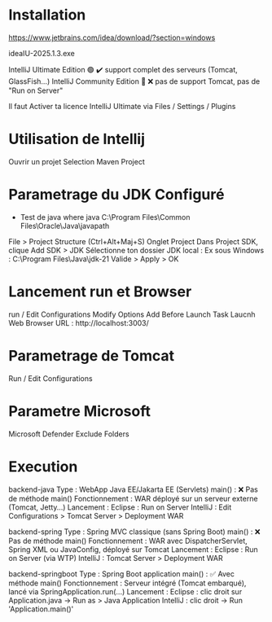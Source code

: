 
# Installation
  
  https://www.jetbrains.com/idea/download/?section=windows

  ideaIU-2025.1.3.exe

  IntelliJ Ultimate Edition 🟢	✔️ support complet des serveurs (Tomcat, GlassFish...)
  IntelliJ Community Edition 🔴	❌ pas de support Tomcat, pas de "Run on Server"

  Il faut Activer ta licence IntelliJ Ultimate
    via
      Files / Settings / Plugins


# Utilisation de Intellij
  Ouvrir un projet
  Selection Maven Project

# Parametrage du JDK Configuré   
  - Test de java
  where java
      C:\Program Files\Common Files\Oracle\Java\javapath

  File > Project Structure (Ctrl+Alt+Maj+S)
    Onglet Project
      Dans Project SDK, clique Add SDK > JDK
      Sélectionne ton dossier JDK local :
        Ex sous Windows : C:\Program Files\Java\jdk-21
      Valide > Apply > OK

# Lancement run et Browser
  run / Edit Configurations
    Modify Options
      Add Before Launch Task
        Laucnh Web Browser
          URL : http://localhost:3003/

# Parametrage de Tomcat
  Run / Edit Configurations

# Parametre Microsoft
  Microsoft Defender
    Exclude Folders      

# Execution
  backend-java
    Type : WebApp Java EE/Jakarta EE (Servlets)
    main() : ❌ Pas de méthode main()
    Fonctionnement : WAR déployé sur un serveur externe (Tomcat, Jetty…)
    Lancement :
      Eclipse : Run on Server
      IntelliJ : Edit Configurations > Tomcat Server > Deployment WAR

  backend-spring
    Type : Spring MVC classique (sans Spring Boot)
    main() : ❌ Pas de méthode main()
    Fonctionnement : WAR avec DispatcherServlet, Spring XML ou JavaConfig, déployé sur Tomcat
    Lancement :
      Eclipse : Run on Server (via WTP)
      IntelliJ : Tomcat Server > Deployment WAR

  backend-springboot
    Type : Spring Boot application
    main() : ✅ Avec méthode main()
    Fonctionnement : Serveur intégré (Tomcat embarqué), lancé via SpringApplication.run(...)
    Lancement :
      Eclipse : clic droit sur Application.java → Run as > Java Application
      IntelliJ : clic droit → Run 'Application.main()'